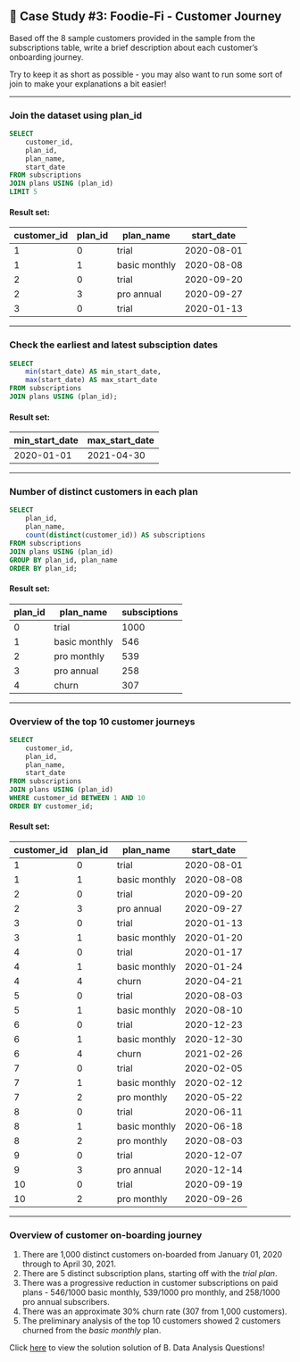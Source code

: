 ## :avocado: Case Study #3: Foodie-Fi - Customer Journey

Based off the 8 sample customers provided in the sample from the subscriptions table, write a brief description about each customer’s onboarding journey.

Try to keep it as short as possible - you may also want to run some sort of join to make your explanations a bit easier!

***

###  Join the dataset using plan_id

```sql
SELECT 
	customer_id,
    plan_id,
    plan_name,
    start_date
FROM subscriptions
JOIN plans USING (plan_id)
LIMIT 5
``` 
	
#### Result set:
| customer_id | plan_id | plan_name     | start_date |
|-------------|---------|---------------|------------|
| 1           | 0       | trial         | 2020-08-01 |
| 1           | 1       | basic monthly | 2020-08-08 |
| 2           | 0       | trial         | 2020-09-20 |
| 2           | 3       | pro annual    | 2020-09-27 |
| 3           | 0       | trial         | 2020-01-13 |

***

### Check the earliest and latest subsciption dates

```sql
SELECT 
    min(start_date) AS min_start_date,
	max(start_date) AS max_start_date
FROM subscriptions
JOIN plans USING (plan_id);
```

#### Result set:
| min_start_date | max_start_date |
|----------------|----------------|
| 2020-01-01     | 2021-04-30     |

***

###  Number of distinct customers in each plan

```sql
SELECT 
	plan_id,
	plan_name,
	count(distinct(customer_id)) AS subscriptions
FROM subscriptions
JOIN plans USING (plan_id)
GROUP BY plan_id, plan_name
ORDER BY plan_id;
``` 

#### Result set:
| plan_id | plan_name     | subsciptions |
|---------|---------------|--------------|
| 0       | trial         | 1000         |
| 1       | basic monthly | 546          |
| 2       | pro monthly   | 539          |
| 3       | pro annual    | 258          |
| 4       | churn         | 307          |

***

### Overview of the top 10 customer journeys 

```sql
SELECT 
	customer_id,
	plan_id,
	plan_name,
	start_date
FROM subscriptions
JOIN plans USING (plan_id)
WHERE customer_id BETWEEN 1 AND 10
ORDER BY customer_id;
```

#### Result set:
| customer_id | plan_id | plan_name     | start_date |
|-------------|---------|---------------|------------|
| 1           | 0       | trial         | 2020-08-01 |
| 1           | 1       | basic monthly | 2020-08-08 |
| 2           | 0       | trial         | 2020-09-20 |
| 2           | 3       | pro annual    | 2020-09-27 |
| 3           | 0       | trial         | 2020-01-13 |
| 3           | 1       | basic monthly | 2020-01-20 |
| 4           | 0       | trial         | 2020-01-17 |
| 4           | 1       | basic monthly | 2020-01-24 |
| 4           | 4       | churn         | 2020-04-21 |
| 5           | 0       | trial         | 2020-08-03 |
| 5           | 1       | basic monthly | 2020-08-10 |
| 6           | 0       | trial         | 2020-12-23 |
| 6           | 1       | basic monthly | 2020-12-30 |
| 6           | 4       | churn         | 2021-02-26 |
| 7           | 0       | trial         | 2020-02-05 |
| 7           | 1       | basic monthly | 2020-02-12 |
| 7           | 2       | pro monthly   | 2020-05-22 |
| 8           | 0       | trial         | 2020-06-11 |
| 8           | 1       | basic monthly | 2020-06-18 |
| 8           | 2       | pro monthly   | 2020-08-03 |
| 9           | 0       | trial         | 2020-12-07 |
| 9           | 3       | pro annual    | 2020-12-14 |
| 10          | 0       | trial         | 2020-09-19 |
| 10          | 2       | pro monthly   | 2020-09-26 |

***

### Overview of customer on-boarding journey

1. There are 1,000 distinct customers on-boarded from January 01, 2020 through to April 30, 2021.
2. There are 5 distinct subscription plans, starting off with the *trial plan*.
3. There was a progressive reduction in customer subscriptions on paid plans - 546/1000 basic monthly, 539/1000 pro monthly, and 258/1000 pro annual subscribers.
4. There was an approximate 30% churn rate (307 from 1,000 customers).
5. The preliminary analysis of the top 10 customers showed 2 customers churned from the *basic monthly* plan.

Click [here](https://github.com/manaswikamila05/8-Week-SQL-Challenge/blob/main/Case%20Study%20%23%203%20-%20Foodie-Fi/B.%20Data%20Analysis%20Questions.md) to view the solution solution of B. Data Analysis Questions!



